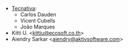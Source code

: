 - [Tecnativa](https://www.tecnativa.com):
  - Carlos Dauden
  - Vicent Cubells
  - João Marques
- Kitti U. \<<kittiu@ecosoft.co.th>\>
- Aiendry Sarkar \<<aiendry@aktivsoftware.com>\>
